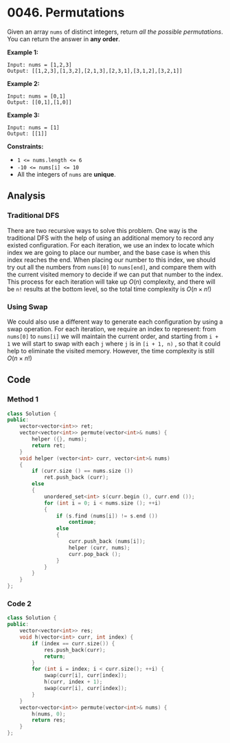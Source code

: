 # 0046. Permutations

Given an array `nums` of distinct integers, return *all the possible permutations*. You can return the answer in **any order**.

 

**Example 1:**

```
Input: nums = [1,2,3]
Output: [[1,2,3],[1,3,2],[2,1,3],[2,3,1],[3,1,2],[3,2,1]]
```

**Example 2:**

```
Input: nums = [0,1]
Output: [[0,1],[1,0]]
```

**Example 3:**

```
Input: nums = [1]
Output: [[1]]
```

 

**Constraints:**

- `1 <= nums.length <= 6`
- `-10 <= nums[i] <= 10`
- All the integers of `nums` are **unique**.

## Analysis

### Traditional DFS

There are two recursive ways to solve this problem. One way is the traditional DFS with the help of using an additional memory to record any existed configuration. For each iteration, we use an index to locate which index we are going to place our number, and the base case is when this index reaches the end. When placing our number to this index, we should try out all the numbers from `nums[0]` to `nums[end]`, and compare them with the current visited memory to decide if we can put that number to the index. This process for each iteration will take up $O(n)$ complexity, and there will be `n!` results at the bottom level, so the total time complexity is $O(n \times n!)$

### Using Swap

We could also use a different way to generate each configuration by using a swap operation. For each iteration, we require an index to represent: from `nums[0]` to `nums[i]` we will maintain the current order, and starting from `i + 1` we will start to swap with each `j` where `j` is in `[i + 1, n)` , so that it could help to eliminate the visited memory. However, the time complexity is still $O(n \times n!)$

## Code

### Method 1

```c++
class Solution {
public:
    vector<vector<int>> ret;
    vector<vector<int>> permute(vector<int>& nums) {
        helper ({}, nums);
        return ret;
    }
    void helper (vector<int> curr, vector<int>& nums)
    {
        if (curr.size () == nums.size ())
            ret.push_back (curr);
        else
        {
            unordered_set<int> s(curr.begin (), curr.end ());
            for (int i = 0; i < nums.size (); ++i)
            {
                if (s.find (nums[i]) != s.end ())
                    continue;
                else
                {
                    curr.push_back (nums[i]);
                    helper (curr, nums);
                    curr.pop_back ();
                }
            }
        }
    }
};
```

### Code 2

```c++
class Solution {
public:
    vector<vector<int>> res;
    void h(vector<int> curr, int index) {
        if (index == curr.size()) {
            res.push_back(curr);
            return;
        }
        for (int i = index; i < curr.size(); ++i) {
            swap(curr[i], curr[index]);
            h(curr, index + 1);
            swap(curr[i], curr[index]);
        }
    }
    vector<vector<int>> permute(vector<int>& nums) {
        h(nums, 0);
        return res;
    }
};
```



